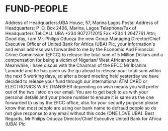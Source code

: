 # FUND-PEOPLE
Address of Headquarters:UBA House, 57, Marina Lagos Postal Address of Headquarters: P .O. Box 2406, Marina, Lagos Telephone/Fax of Headquarters     Tel:CALL UBA +234 9072712015                                                           Fax +234 1 2647761      Attn;      Good day, i am Mr. Philips Oduoza the new Group Managing Director/Chief Executive Officer of United Bank for Africa (UBA) Plc, your information's and email address was forwarded to me by the Economic And Financial Crime Commission (EFCC) to release the total sum of 5 Million Dollars and a compensation for being a victim of Nigerian/ West African scam.    Meanwhile, i have discus with the Chairman of the EFCC Mr Ibrahim Lamorde and he has given us the go ahead to release your total sum within the next 5 working days, so after a board meeting held yesterday we have decided to release your fund through our international ATM CARD or ELECTRONICS WIRE TRANSFER depending on wish means you will prefer out of the two listed on our email.   You are to get back to us with your personal details and your phone number to ensure it is same as the one forwarded to us by the EFCC office, also for your security purpose please know that most people are using our bank name to defraud people so do not give response to any email without this code (ONE LOVE UBA).   Best Regards, Mr.Philips Oduoza Director/Chief Executive United Bank for Africa (UBA) Plc
